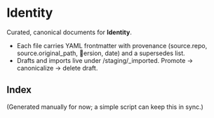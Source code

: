<!-- status: stub; target: 150+ words -->
<!-- status: stub; target: 150+ words -->
<!-- status: stub; target: 150+ words -->
# Identity

Curated, canonical documents for **Identity**.
- Each file carries YAML frontmatter with provenance (source.repo, source.original_path, ersion, date) and a supersedes list.
- Drafts and imports live under \/staging/_imported\. Promote → canonicalize → delete draft.

## Index
(Generated manually for now; a simple script can keep this in sync.)




